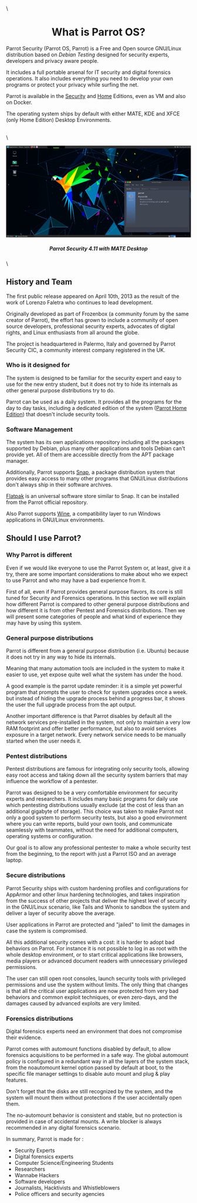 \

<h1 align="center">What is Parrot OS?</h1>


Parrot Security (Parrot OS, Parrot) is a Free and Open source GNU/Linux distribution based on *Debian Testing* designed for security experts, developers and privacy aware people.

It includes a full portable arsenal for IT security and digital forensics operations. It also includes everything you need to develop your own programs or protect your privacy while surfing the net.

Parrot is available in the [Security](https://parrotsec.org/security-edition) and [Home](https://parrotsec.org/home-edition) Editions, even as VM and also on Docker.

The operating system ships by default with either MATE, KDE and XFCE (only Home Edition) Desktop Environments.

\
\

![ParrotOS Desktop](./images/parrot_desktop.png)

<h5 align="center">Parrot Security 4.11 with MATE Desktop</h5>

\

## History and Team ##

The first public release appeared on April 10th, 2013 as the result of the work of Lorenzo Faletra who continues to lead development.

Originally developed as part of Frozenbox (a community forum by the same creator of Parrot), the effort has grown to include a community of open source developers, professional security experts, advocates of digital rights, and Linux enthusiasts from all around the globe.

The project is headquartered in Palermo, Italy and governed by Parrot Security CIC, a community interest company registered in the UK.

### Who is it designed for ###

The system is designed to be familiar for the security expert and easy to use for the new entry student, but it does not try to hide its internals as other general purpose distributions try to do.

Parrot can be used as a daily system. It provides all the programs for the day to day tasks, including a dedicated edition of the system ([Parrot Home Edition](../en/download-parrot.html#security-or-home-edition-which-one-should-i-choose)) that doesn't include security tools.

 
### Software Management ###

The system has its own applications repository including all the packages supported by Debian, plus many other applications and tools Debian can't provide yet. All of them are accessible directly from the APT package manager.

Additionally, Parrot supports [Snap](https://snapcraft.io/), a package distribution system that provides easy access to many other programs that GNU/Linux distributions don't always ship in their software archives.

[Flatpak](https://flatpak.org/) is an universal software store similar to Snap. It can be installed from the Parrot official repository.

Also Parrot supports [Wine](https://www.winehq.org/), a compatibility layer to run Windows applications in GNU/Linux environments.
 
## Should I use Parrot? ##

### Why Parrot is different ###

Even if we would like everyone to use the Parrot System or, at least, give it a try, there are some important considerations to make about who we expect to use Parrot and who may have a bad experience from it.

First of all, even if Parrot provides general purpose flavors, its core is still tuned for Security and Forensics operations. In this section we will explain how different Parrot is compared to other general purpose distributions and how different it is from other Pentest and Forensics distributions. Then we will present some categories of people and what kind of experience they may have by using this system.

### General purpose distributions ###

Parrot is different from a general purpose distribution (i.e. Ubuntu) because it does not try in any way to hide its internals.

Meaning that many automation tools are included in the system to make it easier to use, yet expose quite well what the system has under the hood.

A good example is the parrot update reminder: it is a simple yet powerful program that prompts the user to check for system upgrades once a week. but instead of hiding the upgrade process behind a progress bar, it shows the user the full upgrade process from the apt output.

Another important difference is that Parrot disables by default all the network services pre-installed in the system, not only to maintain a very low RAM footprint and offer better performance, but also to avoid services exposure in a target network. Every network service needs to be manually started when the user needs it.

### Pentest distributions ###

Pentest distributions are famous for integrating only security tools, allowing easy root access and taking down all the security system barriers that may influence the workflow of a pentester.

Parrot was designed to be a very comfortable environment for security experts and researchers. It includes many basic programs for daily use which pentesting distributions usually exclude (at the cost of less than an additional gigabyte of storage). This choice was taken to make Parrot not only a good system to perform security tests, but also a good environment where you can write reports, build your own tools, and communicate seamlessly with teammates, without the need for additional computers, operating systems or configuration.

Our goal is to allow any professional pentester to make a whole security test from the beginning, to the report with just a Parrot ISO and an average laptop.

### Secure distributions ###

Parrot Security ships with custom hardening profiles and configurations for AppArmor and other linux hardening technologies, and takes inspiration from the success of other projects that deliver the highest level of security in the GNU/Linux scenario, like Tails and Whonix to sandbox the system and deliver a layer of security above the average.

User applications in Parrot are protected and "jailed" to limit the damages in case the system is compromised.

All this additional security comes with a cost: it is harder to adopt bad behaviors on Parrot. For instance it is not possible to log in as root with the whole desktop environment, or to start critical applications like browsers, media players or advanced document readers with unnecessary privileged permissions.

The user can still open root consoles, launch security tools with privileged permissions and use the system without limits. The only thing that changes is that all the critical user applications are now protected from very bad behaviors and common exploit techniques, or even zero-days, and the damages caused by advanced exploits are very limited.

### Forensics distributions ###

Digital forensics experts need an environment that does not compromise their evidence.

Parrot comes with automount functions disabled by default, to allow forensics acquisitions to be performed in a safe way. The global automount policy is configured in a redundant way in all the layers of the system stack, from the noautomount kernel option passed by default at boot, to the specific file manager settings to disable auto mount and plug & play features.

Don't forget that the disks are still recognized by the system, and the system will mount them without protections if the user accidentally open them.

The no-automount behavior is consistent and stable, but no protection is provided in case of accidental mounts. A write blocker is always recommended in any digital forensics scenario.

In summary, Parrot is made for :

- Security Experts
- Digital forensics experts
- Computer Science/Engineering Students
- Researchers
- Wannabe Hackers
- Software developers
- Journalists, Hacktivists and Whistleblowers
- Police officers and security agencies
